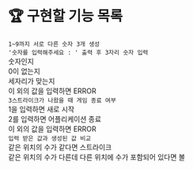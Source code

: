 # 🏆 구현할 기능 목록

`1~9까지 서로 다른 숫자 3개 생성`<br>
`'숫자를 입력해주세요 : ' 출력 후 3자리 숫자 입력`<br>
    숫자인지<br>
    0이 없는지<br>
    세자리가 맞는지<br>
    이 외의 값을 입력하면 ERROR<br>
`3스트라이크가 나왔을 때 게임 종료 여부`<br>
    1을 입력하면 새로 시작<br>
    2를 입력하면 어플리케이션 종료<br>
    이 외의 값을 입력하면 ERROR<br>
`입력 받은 값과 생성된 값 비교`<br>
    같은 위치의 수가 같다면 스트라이크<br>
    같은 위치의 수가 다른데 다른 위치에 수가 포함되어 있다면 볼<br>
